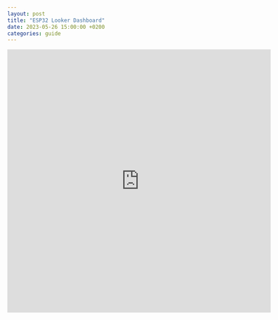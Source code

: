 ```yaml
---
layout: post
title: "ESP32 Looker Dashboard"
date: 2023-05-26 15:00:00 +0200
categories: guide
---
```


<iframe width="600" height="600" src="https://lookerstudio.google.com/embed/reporting/14e2ef3c-e31b-4e04-8874-368849126c08/page/IO0RD" frameborder="0" style="border:0" allowfullscreen></iframe>